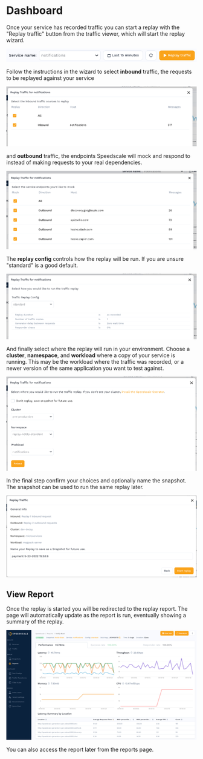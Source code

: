 # Dashboard

Once your service has recorded traffic you can start a replay with the "Replay
traffic" button from the traffic viewer, which will start the replay wizard.

![Replay](./replay-button.png)

Follow the instructions in the wizard to select **inbound** traffic, the requests to be replayed against your service

![Inbound](./replay-wizard-inbound.png)

and **outbound** traffic, the endpoints Speedscale will mock and respond to instead of making requests to your real dependencies.

![Outbound](./replay-wizard-outbound.png)

The **replay config** controls how the replay will be run.  If you are unsure "standard" is a good default.

![Replay Config](./replay-wizard-config.png)

And finally select where the replay will run in your environment. Choose a
**cluster**, **namespace**, and **workload** where a copy of your service is running.  This
may be the workload where the traffic was recorded, or a newer version of the
same application you want to test against.

![Cluster](./replay-wizard-cluster.png)

In the final step confirm your choices and optionally name the snapshot.  The snapshot
can be used to run the same replay later.

![Snapshot](./replay-traffic-summary.png)

## View Report

Once the replay is started you will be redirected to the replay report.  The page will automatically update as the report is run, eventually showing a summary of the replay.

![Report](./replay-report.png)

You can also access the report later from the reports page.

